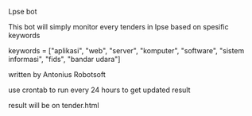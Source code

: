 Lpse bot

This bot will simply monitor every tenders in lpse based on spesific keywords

keywords = ["aplikasi", "web", "server", "komputer", "software", "sistem informasi", "fids", "bandar udara"]

written by Antonius Robotsoft

use crontab to run every 24 hours to get updated result

result will be on tender.html
